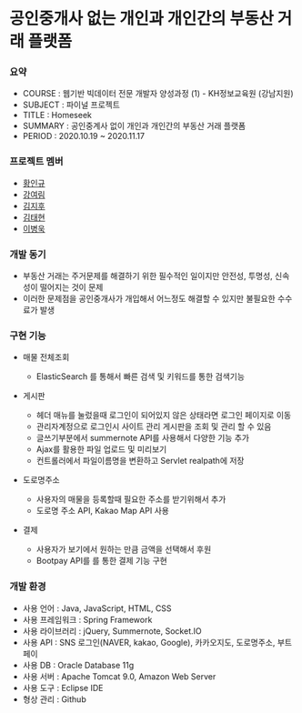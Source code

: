 
# 공인중개사 없는 개인과 개인간의 부동산 거래 플랫폼

### 요약
  - COURSE : 웹기반 빅데이터 전문 개발자 양성과정 (1) - KH정보교육원 (강남지원)
  - SUBJECT : 파이널 프로젝트
  - TITLE : Homeseek 
  - SUMMARY : 공인중계사 없이 개인과 개인간의 부동산 거래 플랫폼
  - PERIOD : 2020.10.19 ~ 2020.11.17


### 프로젝트 멤버
  
  - [황인규](https://github.com/hig228)
  - [강여림](https://github.com/yr9708)
  - [김지후](https://github.com/KimJiHu0)
  - [김태현](https://github.com/ffolabear)
  - [이병욱](https://github.com/rpget2020)


### 개발 동기

 - 부동산 거래는 주거문제를 해결하기 위한 필수적인 일이지만 안전성, 투명성, 신속성이 떨어지는 것이 문제
 - 이러한 문제점을 공인중개사가 개입해서 어느정도 해결할 수 있지만 불필요한 수수료가 발생


### 구현 기능

 - 매물 전체조회 
    - ElasticSearch 를 통해서 빠른 검색 및 키워드를 통한 검색기능 

 - 게시판 
    - 헤더 매뉴를 눌렀을때 로그인이 되어있지 않은 상태라면 로그인 페이지로 이동
    - 관리자계정으로 로그인시 사이트 관리 게시판을 조회 및 관리 할 수 있음
    - 글쓰기부분에서 summernote API를 사용해서 다양한 기능 추가
    - Ajax를 활용한 파일 업로드 및 미리보기
    - 컨트롤러에서 파일이름명을 변환하고 Servlet realpath에 저장

 - 도로명주소 
    - 사용자의 매물을 등록할때 필요한 주소를 받기위해서 추가
    - 도로명 주소 API, Kakao Map API 사용

 - 결제
   - 사용자가 보기에서 원하는 만큼 금액을 선택해서 후원
   - Bootpay API를 를 통한 결제 기능 구현


### 개발 환경

 * 사용 언어 : Java, JavaScript, HTML, CSS
 * 사용 프레임워크 : Spring Framework
 * 사용 라이브러리 :  jQuery, Summernote, Socket.IO
 * 사용 API : SNS 로그인(NAVER, kakao, Google), 카카오지도, 도로명주소, 부트페이
 * 사용 DB : Oracle Database 11g
 * 사용 서버 : Apache Tomcat 9.0, Amazon Web Server
 * 사용 도구 : Eclipse IDE
 * 형상 관리 : Github















